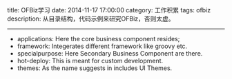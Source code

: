 title: OFBiz学习
date: 2014-11-17 17:00:00
category: 工作积累
tags: ofbiz
description: 从目录结构，代码示例来研究OFBiz，否则太虚。

---

- applications: Here the core business component resides;
- framework: Integerates different framework like groovy etc.
- specialpurpose: Here Secondary Business Component are there.
- hot-deploy: This is meant for custom development.
- themes: As the name suggests in includes UI Themes.